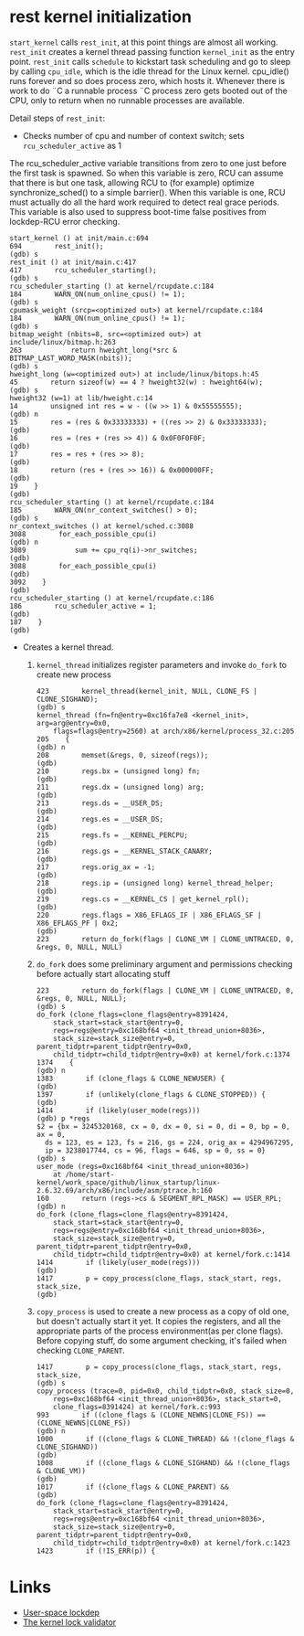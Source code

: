# rest kernel initialization

`start_kernel` calls `rest_init`, at this point things are almost all working. `rest_init` creates a kernel thread passing function `kernel_init` as the entry point. `rest_init` calls `schedule` to kickstart task scheduling and go to sleep by calling `cpu_idle`,  which is the idle thread for the Linux kernel. cpu\_idle\(\) runs forever and so does process zero, which hosts it. Whenever there is work to do ¨C a runnable process ¨C process zero gets booted out of the CPU, only to return when no runnable processes are available.

Detail steps of `rest_init`:

* Checks number of cpu and number of context switch; sets `rcu_scheduler_active` as 1

The rcu\_scheduler\_active variable transitions from zero to one just before the first task is spawned. So when this variable is zero, RCU can assume that there is but one task, allowing RCU to \(for example\) optimize synchronize\_sched\(\) to a simple barrier\(\). When this variable is one, RCU must actually do all the hard work required to detect real grace periods. This variable is also used to suppress boot-time false positives from lockdep-RCU error checking.

```
start_kernel () at init/main.c:694
694        rest_init();
(gdb) s
rest_init () at init/main.c:417
417        rcu_scheduler_starting();
(gdb) s
rcu_scheduler_starting () at kernel/rcupdate.c:184
184        WARN_ON(num_online_cpus() != 1);
(gdb) s
cpumask_weight (srcp=<optimized out>) at kernel/rcupdate.c:184
184        WARN_ON(num_online_cpus() != 1);
(gdb) s
bitmap_weight (nbits=8, src=<optimized out>) at include/linux/bitmap.h:263
263            return hweight_long(*src & BITMAP_LAST_WORD_MASK(nbits));
(gdb) s
hweight_long (w=<optimized out>) at include/linux/bitops.h:45
45        return sizeof(w) == 4 ? hweight32(w) : hweight64(w);
(gdb) s
hweight32 (w=1) at lib/hweight.c:14
14        unsigned int res = w - ((w >> 1) & 0x55555555);
(gdb) n
15        res = (res & 0x33333333) + ((res >> 2) & 0x33333333);
(gdb) 
16        res = (res + (res >> 4)) & 0x0F0F0F0F;
(gdb) 
17        res = res + (res >> 8);
(gdb) 
18        return (res + (res >> 16)) & 0x000000FF;
(gdb) 
19    }
(gdb) 
rcu_scheduler_starting () at kernel/rcupdate.c:184
185        WARN_ON(nr_context_switches() > 0);
(gdb) s
nr_context_switches () at kernel/sched.c:3088
3088        for_each_possible_cpu(i)
(gdb) n
3089            sum += cpu_rq(i)->nr_switches;
(gdb) 
3088        for_each_possible_cpu(i)
(gdb) 
3092    }
(gdb) 
rcu_scheduler_starting () at kernel/rcupdate.c:186
186        rcu_scheduler_active = 1;
(gdb) 
187    }
(gdb)
```

* Creates a kernel thread.

  1. `kernel_thread` initializes register parameters and invoke `do_fork` to create new process
     ```
     423        kernel_thread(kernel_init, NULL, CLONE_FS | CLONE_SIGHAND);
     (gdb) s
     kernel_thread (fn=fn@entry=0xc16fa7e8 <kernel_init>, arg=arg@entry=0x0, 
         flags=flags@entry=2560) at arch/x86/kernel/process_32.c:205
     205    {
     (gdb) n
     208        memset(&regs, 0, sizeof(regs));
     (gdb) 
     210        regs.bx = (unsigned long) fn;
     (gdb) 
     211        regs.dx = (unsigned long) arg;
     (gdb) 
     213        regs.ds = __USER_DS;
     (gdb) 
     214        regs.es = __USER_DS;
     (gdb) 
     215        regs.fs = __KERNEL_PERCPU;
     (gdb) 
     216        regs.gs = __KERNEL_STACK_CANARY;
     (gdb) 
     217        regs.orig_ax = -1;
     (gdb) 
     218        regs.ip = (unsigned long) kernel_thread_helper;
     (gdb) 
     219        regs.cs = __KERNEL_CS | get_kernel_rpl();
     (gdb) 
     220        regs.flags = X86_EFLAGS_IF | X86_EFLAGS_SF | X86_EFLAGS_PF | 0x2;
     (gdb) 
     223        return do_fork(flags | CLONE_VM | CLONE_UNTRACED, 0, &regs, 0, NULL, NULL)
     ```
  2. `do_fork` does some preliminary argument and permissions checking before actually start allocating stuff
     ```
     223        return do_fork(flags | CLONE_VM | CLONE_UNTRACED, 0, &regs, 0, NULL, NULL);
     (gdb) s
     do_fork (clone_flags=clone_flags@entry=8391424, 
         stack_start=stack_start@entry=0, 
         regs=regs@entry=0xc168bf64 <init_thread_union+8036>, 
         stack_size=stack_size@entry=0, parent_tidptr=parent_tidptr@entry=0x0, 
         child_tidptr=child_tidptr@entry=0x0) at kernel/fork.c:1374
     1374    {
     (gdb) n
     1383        if (clone_flags & CLONE_NEWUSER) {
     (gdb) 
     1397        if (unlikely(clone_flags & CLONE_STOPPED)) {
     (gdb) 
     1414        if (likely(user_mode(regs)))
     (gdb) p *regs
     $2 = {bx = 3245320168, cx = 0, dx = 0, si = 0, di = 0, bp = 0, ax = 0, 
       ds = 123, es = 123, fs = 216, gs = 224, orig_ax = 4294967295, 
       ip = 3238017744, cs = 96, flags = 646, sp = 0, ss = 0}
     (gdb) s
     user_mode (regs=0xc168bf64 <init_thread_union+8036>)
         at /home/start-kernel/work_space/github/linux_startup/linux-2.6.32.69/arch/x86/include/asm/ptrace.h:160
     160        return (regs->cs & SEGMENT_RPL_MASK) == USER_RPL;
     (gdb) n
     do_fork (clone_flags=clone_flags@entry=8391424, 
         stack_start=stack_start@entry=0, 
         regs=regs@entry=0xc168bf64 <init_thread_union+8036>, 
         stack_size=stack_size@entry=0, parent_tidptr=parent_tidptr@entry=0x0, 
         child_tidptr=child_tidptr@entry=0x0) at kernel/fork.c:1414
     1414        if (likely(user_mode(regs)))
     (gdb) 
     1417        p = copy_process(clone_flags, stack_start, regs, stack_size,
     (gdb)
     ```
  3. `copy_process` is used to create a new process as a copy of old one, but doesn't actually start it yet. It copies the registers, and all the appropriate parts of the process environment\(as per clone flags\). Before copying stuff, do some argument checking, it's failed when checking `CLONE_PARENT`.
     ```
     1417        p = copy_process(clone_flags, stack_start, regs, stack_size,
     (gdb) s
     copy_process (trace=0, pid=0x0, child_tidptr=0x0, stack_size=0, 
         regs=0xc168bf64 <init_thread_union+8036>, stack_start=0, 
         clone_flags=8391424) at kernel/fork.c:993
     993        if ((clone_flags & (CLONE_NEWNS|CLONE_FS)) == (CLONE_NEWNS|CLONE_FS))
     (gdb) n
     1000        if ((clone_flags & CLONE_THREAD) && !(clone_flags & CLONE_SIGHAND))
     (gdb) 
     1008        if ((clone_flags & CLONE_SIGHAND) && !(clone_flags & CLONE_VM))
     (gdb) 
     1017        if ((clone_flags & CLONE_PARENT) &&
     (gdb) 
     do_fork (clone_flags=clone_flags@entry=8391424, 
         stack_start=stack_start@entry=0, 
         regs=regs@entry=0xc168bf64 <init_thread_union+8036>, 
         stack_size=stack_size@entry=0, parent_tidptr=parent_tidptr@entry=0x0, 
         child_tidptr=child_tidptr@entry=0x0) at kernel/fork.c:1423
     1423        if (!IS_ERR(p)) {
     ```



# Links

* [User-space lockdep](https://lwn.net/Articles/536363/)
* [The kernel lock validator](https://lwn.net/Articles/185666/)



